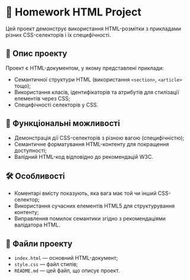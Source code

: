 # 📘 Homework HTML Project

Цей проект демонструє використання HTML-розмітки з прикладами різних CSS-селекторів і їх специфічності.

## 📄 Опис проекту

Проект є HTML-документом, у якому представлені приклади:
- Семантичної структури HTML (використання `<section>`, `<article>` тощо);
- Використання класів, ідентифікаторів та атрибутів для стилізації елементів через CSS;
- Специфічності селекторів у CSS.

## 🚀 Функціональні можливості
- Демонстрація дії CSS-селекторів з різною вагою (специфічністю);
- Семантичне форматування HTML-контенту для покращення доступності;
- Валідний HTML-код відповідно до рекомендацій W3C.

## 🛠 Особливості
- Коментарі вмісту показують, яка вага має той чи інший CSS-селектор;
- Використання сучасних елементів HTML5 для структурування контенту;
- Виправлення помилок семантики згідно з рекомендаціями валідатора HTML.

## 📁 Файли проекту
- `index.html` — основний HTML-документ;
- `style.css` — файл стилів;
- `README.md` — цей файл, що описує проект.
